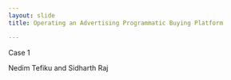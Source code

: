 ```yaml
---
layout: slide
title: Operating an Advertising Programmatic Buying Platform

---
```


Case 1

Nedim Tefiku and Sidharth Raj




